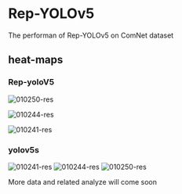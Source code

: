 # Rep-YOLOv5
The performan of Rep-YOLOv5 on ComNet dataset

## heat-maps
### Rep-yoloV5
![010250-res](https://user-images.githubusercontent.com/59565322/184840036-e38c7492-1a5d-4f16-af99-fa706b927618.jpg)

![010244-res](https://user-images.githubusercontent.com/59565322/184840020-d68a5ddb-4450-42ef-920f-4bfcd733ca95.jpg)

![010241-res](https://user-images.githubusercontent.com/59565322/184839996-04da1f53-9f32-40d4-8918-d33693a91530.jpg)
### yolov5s
![010241-res](https://user-images.githubusercontent.com/59565322/184840099-dd0be3c1-c2e9-44a1-b389-a5cc3d8ecc94.jpg)
![010244-res](https://user-images.githubusercontent.com/59565322/184840136-15f9b87c-3b6c-45e0-9a30-bdc7b50e8fe7.jpg)
![010250-res](https://user-images.githubusercontent.com/59565322/184840144-100a93b4-118a-4d16-a67d-b8eaf9069c50.jpg)
 
 More data and related analyze will come soon
